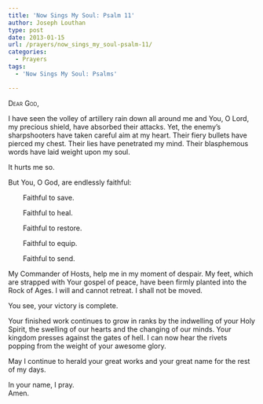 ```yaml
---
title: 'Now Sings My Soul: Psalm 11'
author: Joseph Louthan
type: post
date: 2013-01-15
url: /prayers/now_sings_my_soul-psalm-11/
categories:
  - Prayers
tags:
  - 'Now Sings My Soul: Psalms'

---
```

<div style="font-variant: small-caps;">
  Dear God,
</div>

I have seen the volley of artillery rain down all around me and You, O Lord, my precious shield, have absorbed their attacks. Yet, the enemy’s sharpshooters have taken careful aim at my heart. Their fiery bullets have pierced my chest. Their lies have penetrated my mind. Their blasphemous words have laid weight upon my soul.

It hurts me so.

But You, O God, are endlessly faithful:
<p style="padding-left: 30px;">
  Faithful to save.  
</p>
<p style="padding-left: 30px;">
  Faithful to heal.  
</p>
<p style="padding-left: 30px;">
  Faithful to restore.  
</p>
<p style="padding-left: 30px;">
  Faithful to equip.  
</p>
<p style="padding-left: 30px;">
  Faithful to send.  
</p>

My Commander of Hosts, help me in my moment of despair. My feet, which are strapped with Your gospel of peace, have been firmly planted into the Rock of Ages. I will and cannot retreat. I shall not be moved.

You see, your victory is complete.

Your finished work continues to grow in ranks by the indwelling of your Holy Spirit, the swelling of our hearts and the changing of our minds. Your kingdom presses against the gates of hell. I can now hear the rivets popping from the weight of your awesome glory.

May I continue to herald your great works and your great name for the rest of my days.

In your name, I pray.  
Amen.
